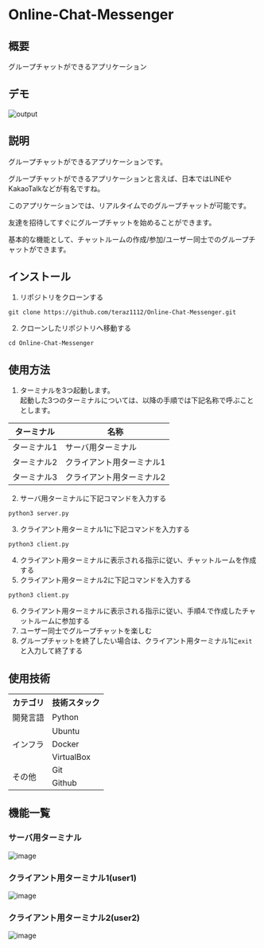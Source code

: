 # Online-Chat-Messenger

## 概要
グループチャットができるアプリケーション

## デモ
![output](https://github.com/Recursion-Group-Backend-c/Online-Chat-Messenger/assets/119317071/ac773301-d79c-4e7b-9ca3-df7c9fb2f0e3)

## 説明
グループチャットができるアプリケーションです。

グループチャットができるアプリケーションと言えば、日本ではLINEやKakaoTalkなどが有名ですね。

このアプリケーションでは、リアルタイムでのグループチャットが可能です。

友達を招待してすぐにグループチャットを始めることができます。

基本的な機能として、チャットルームの作成/参加/ユーザー同士でのグループチャットができます。


## インストール

1. リポジトリをクローンする
```
git clone https://github.com/teraz1112/Online-Chat-Messenger.git
```

2. クローンしたリポジトリへ移動する
```
cd Online-Chat-Messenger
```

## 使用方法
1. ターミナルを3つ起動します。<br>起動した3つのターミナルについては、以降の手順では下記名称で呼ぶこととします。

| ターミナル | 名称 |
| ------- | ------- |
| ターミナル1 | サーバ用ターミナル |
| ターミナル2 | クライアント用ターミナル1 |
| ターミナル3 | クライアント用ターミナル2 |

2. サーバ用ターミナルに下記コマンドを入力する
```
python3 server.py
```
3. クライアント用ターミナル1に下記コマンドを入力する
```
python3 client.py
```
4. クライアント用ターミナルに表示される指示に従い、チャットルームを作成する
5. クライアント用ターミナル2に下記コマンドを入力する
```
python3 client.py
```
6. クライアント用ターミナルに表示される指示に従い、手順4.で作成したチャットルームに参加する
7. ユーザー同士でグループチャットを楽しむ
8. グループチャットを終了したい場合は、クライアント用ターミナル1に`exit`と入力して終了する

## 使用技術
<table>
<tr>
  <th>カテゴリ</th>
  <th>技術スタック</th>
</tr>
<tr>
  <td>開発言語</td>
  <td>Python</td>
</tr>
<tr>
  <td rowspan=3>インフラ</td>
  <td>Ubuntu</td>
</tr>
<tr>
  <td>Docker</td>
</tr>
<tr>
  <td>VirtualBox</td>
</tr>
<tr>
  <td rowspan=3>その他</td>
  <td>Git</td>
</tr>
<tr>
  <td>Github</td>
</tr>
</table>

## 機能一覧
### サーバ用ターミナル
![image](https://github.com/Recursion-Group-Backend-c/Online-Chat-Messenger/assets/119317071/9e5667e1-7333-41ae-9081-2615424d374e)

### クライアント用ターミナル1(user1)
![image](https://github.com/Recursion-Group-Backend-c/Online-Chat-Messenger/assets/119317071/d850f3f5-51ba-495e-9681-7bc7611f473c)

### クライアント用ターミナル2(user2)
![image](https://github.com/Recursion-Group-Backend-c/Online-Chat-Messenger/assets/119317071/56ed2c38-2a2a-4366-a10b-d11ae5595a95)
